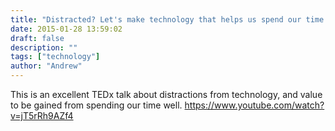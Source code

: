 ```yaml
---
title: "Distracted? Let's make technology that helps us spend our time well"
date: 2015-01-28 13:59:02
draft: false
description: ""
tags: ["technology"]
author: "Andrew"
---
```


This is an excellent TEDx talk about distractions from technology, and value to be gained from spending our time well. https://www.youtube.com/watch?v=jT5rRh9AZf4

